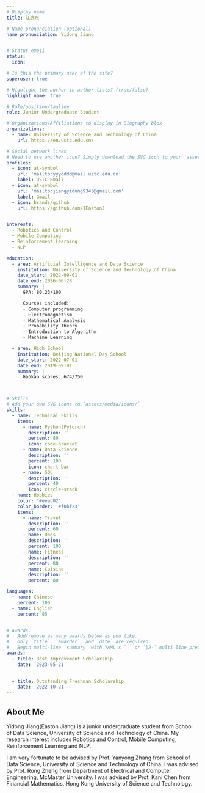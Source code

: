 ```yaml
---
# Display name
title: 江逸东

# Name pronunciation (optional)
name_pronunciation: Yidong Jiang


# Status emoji
status:
  icon: 

# Is this the primary user of the site?
superuser: true

# Highlight the author in author lists? (true/false)
highlight_name: true

# Role/position/tagline
role: Junior Undergraduate Student

# Organizations/Affiliations to display in Biography blox
organizations:
  - name: University of Science and Technology of China
    url: https://en.ustc.edu.cn/

# Social network links
# Need to use another icon? Simply download the SVG icon to your `assets/media/icons/` folder.
profiles:
  - icon: at-symbol
    url: 'mailto:yyydddd@mail.ustc.edu.cn'
    label: USTC Email
  - icon: at-symbol
    url: 'mailto:jiangyidong9343@gmail.com'
    label: Gmail
  - icon: brands/github
    url: https://github.com/1EastonJ


interests:
  - Robotics and Control
  - Mobile Computing
  - Reinforcement Learning
  - NLP

education:
  - area: Artificial Intelligence and Data Science
    institution: University of Science and Technology of China
    date_start: 2022-09-01
    date_end: 2026-06-28
    summary: |
      GPA: 80.23/100

      Courses included:
      - Computer programming
      - Electromagnetism
      - Mathematical Analysis
      - Probability Theory
      - Introduction to Algorithm
      - Machine Learning

  - area: High School
    institution: Beijing National Day School
    date_start: 2022-07-01
    date_end: 2019-09-01
    summary: |
      Gaokao scores: 674/750



# Skills
# Add your own SVG icons to `assets/media/icons/`
skills:
  - name: Technical Skills
    items:
      - name: Python(Pytorch)
        description: ''
        percent: 80
        icon: code-bracket
      - name: Data Science
        description: ''
        percent: 100
        icon: chart-bar
      - name: SQL
        description: ''
        percent: 40
        icon: circle-stack
  - name: Hobbies
    color: '#eeac02'
    color_border: '#f0bf23'
    items:
      - name: Travel
        description: ''
        percent: 60
      - name: Dogs
        description: ''
        percent: 100
      - name: Fitness
        description: ''
        percent: 80
      - name: Cuisine
        description: ''
        percent: 80

languages:
  - name: Chinese
    percent: 100
  - name: English
    percent: 85


# Awards.
#   Add/remove as many awards below as you like.
#   Only `title`, `awarder`, and `date` are required.
#   Begin multi-line `summary` with YAML's `|` or `|2-` multi-line prefix and indent 2 spaces below.
awards:
  - title: Best Improvement Scholarship
    date: '2023-05-21'

  
  - title: Outstanding Freshman Scholarship
    date: '2022-10-21'
---
```


## About Me

Yidong Jiang(Easton Jiang) is a junior undergraduate student from School of Data Science, University of Science and Technology of China. My research interest includes Robotics and Control, Mobile Computing, Reinforcement Learning and NLP.

I am very fortunate to be advised by Prof. Yanyong Zhang from School of Data Science, University of Science and Technology of China. I was advised by Prof. Rong Zheng from Department of Electrical and Computer Engineering, McMaster University. I was advised by Prof. Kani Chen from Financial Mathematics, Hong Kong University of Science and Technology.
